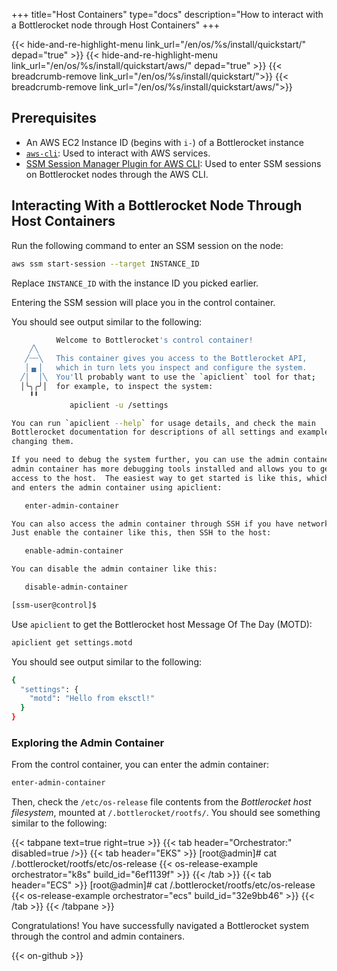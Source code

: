 +++
title="Host Containers"
type="docs"
description="How to interact with a Bottlerocket node through Host Containers"
+++

{{< hide-and-re-highlight-menu link_url="/en/os/%s/install/quickstart/" depad="true" >}}
{{< hide-and-re-highlight-menu link_url="/en/os/%s/install/quickstart/aws/" depad="true" >}}
{{< breadcrumb-remove link_url="/en/os/%s/install/quickstart/">}}
{{< breadcrumb-remove link_url="/en/os/%s/install/quickstart/aws/">}}


## Prerequisites

- An AWS EC2 Instance ID (begins with `i-`) of a Bottlerocket instance
- [`aws-cli`](https://docs.aws.amazon.com/cli/latest/userguide/getting-started-install.html#getting-started-install-instructions): Used to interact with AWS services.
- [SSM Session Manager Plugin for AWS CLI](https://docs.aws.amazon.com/systems-manager/latest/userguide/session-manager-working-with-install-plugin.html): Used to enter SSM sessions on Bottlerocket nodes through the AWS CLI.

## Interacting With a Bottlerocket Node Through Host Containers

Run the following command to enter an SSM session on the node:

```bash
aws ssm start-session --target INSTANCE_ID
```

Replace `INSTANCE_ID` with the instance ID you picked earlier.

Entering the SSM session will place you in the control container.

You should see output similar to the following:

```bash
          Welcome to Bottlerocket's control container!
    ╱╲
   ╱┄┄╲   This container gives you access to the Bottlerocket API,
   │▗▖│   which in turn lets you inspect and configure the system.
  ╱│  │╲  You'll probably want to use the `apiclient` tool for that;
  │╰╮╭╯│  for example, to inspect the system:
    ╹╹
             apiclient -u /settings

You can run `apiclient --help` for usage details, and check the main
Bottlerocket documentation for descriptions of all settings and examples of
changing them.

If you need to debug the system further, you can use the admin container.  The
admin container has more debugging tools installed and allows you to get root
access to the host.  The easiest way to get started is like this, which enables
and enters the admin container using apiclient:

   enter-admin-container

You can also access the admin container through SSH if you have network access.
Just enable the container like this, then SSH to the host:

   enable-admin-container

You can disable the admin container like this:

   disable-admin-container

[ssm-user@control]$
```

Use `apiclient` to get the Bottlerocket host Message Of The Day (MOTD):

```bash
apiclient get settings.motd
```

You should see output similar to the following:

```bash
{
  "settings": {
    "motd": "Hello from eksctl!"
  }
}
```

### Exploring the Admin Container

From the control container, you can enter the admin container:

```bash
enter-admin-container
```

Then, check the `/etc/os-release` file contents from the _Bottlerocket host filesystem_, mounted at `/.bottlerocket/rootfs/`.
You should see something similar to the following:

{{< tabpane text=true right=true >}}
  {{< tab header="Orchestrator:" disabled=true />}}
  {{< tab header="EKS" >}}
[root@admin]# cat /.bottlerocket/rootfs/etc/os-release
{{< os-release-example orchestrator="k8s" build_id="6ef1139f" >}}
  {{< /tab >}}
  {{< tab header="ECS" >}}
[root@admin]# cat /.bottlerocket/rootfs/etc/os-release
{{< os-release-example orchestrator="ecs" build_id="32e9bb46" >}}
  {{< /tab >}}
{{< /tabpane >}}

Congratulations!
You have successfully navigated a Bottlerocket system through the control and admin containers.

{{< on-github >}}
